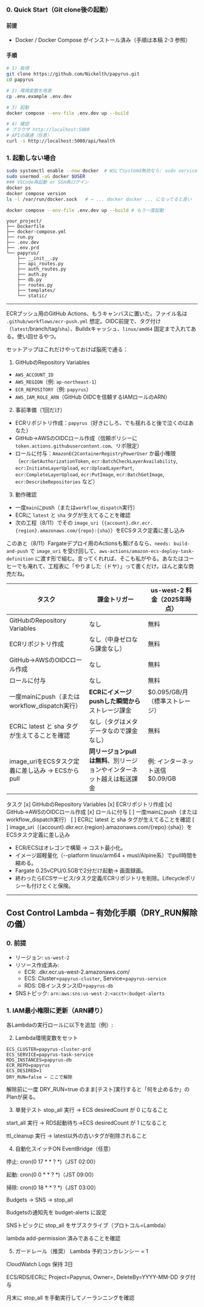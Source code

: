 ### 0. Quick Start（Git clone後の起動）

#### 前提
- Docker / Docker Compose がインストール済み（手順は本稿 2-3 参照）

#### 手順
```bash
# 1) 取得
git clone https://github.com/Nickelth/papyrus.git
cd papyrus

# 2) 環境変数を用意
cp .env.example .env.dev

# 3) 起動
docker compose --env-file .env.dev up --build

# 4) 確認
# ブラウザ http://localhost:5000
# APIの疎通（任意）
curl -s http://localhost:5000/api/health
```

### 1. 起動しない場合
```bash
sudo systemctl enable --now docker  # WSLでsystemd無効なら: sudo service docker start
sudo usermod -aG docker $USER
### VSCode再起動 or SSH再ログイン
docker ps
docker compose version
ls -l /var/run/docker.sock   # → ... docker docker ... になってると良い

docker compose --env-file .env.dev up --build # もう一度起動
```

```plaintext
your_project/
├── Dockerfile
├── docker-compose.yml
├── run.py
├── .env.dev
├── .env.prd
└── papyrus/
    ├── __init__.py
    ├── api_routes.py
    ├── auth_routes.py
    ├── auth.py
    ├── db.py
    ├── routes.py
    ├── templates/
    └── static/
```

---

ECRプッシュ用のGitHub Actions、もうキャンバスに置いた。ファイル名は `.github/workflows/ecr-push.yml` 想定。OIDC前提で、タグ付け（`latest`/branch/tag/`sha`）、Buildxキャッシュ、`linux/amd64` 固定まで入れてある。使い回せるやつ。

セットアップはこれだけやっておけば脳死で通る：

1. GitHubのRepository Variables

* `AWS_ACCOUNT_ID`
* `AWS_REGION`（例: `ap-northeast-1`）
* `ECR_REPOSITORY`（例: `papyrus`）
* `AWS_IAM_ROLE_ARN`（GitHub OIDCを信頼するIAMロールのARN）

2. 事前準備（1回だけ）

* ECRリポジトリ作成：`papyrus`（好きにしろ、でも揺れると後で泣くのはあなた）
* GitHub→AWSのOIDCロール作成（信頼ポリシーに`token.actions.githubusercontent.com`、リポ限定）
* ロールに付与：`AmazonEC2ContainerRegistryPowerUser` か最小権限（`ecr:GetAuthorizationToken`, `ecr:BatchCheckLayerAvailability`, `ecr:InitiateLayerUpload`, `ecr:UploadLayerPart`, `ecr:CompleteLayerUpload`, `ecr:PutImage`, `ecr:BatchGetImage`, `ecr:DescribeRepositories` など）

3. 動作確認

* 一度`main`にpush（または`workflow_dispatch`実行）
* ECRに `latest` と `sha` タグが生えてることを確認
* 次の工程（8/11）でその `image_uri`（`{account}.dkr.ecr.{region}.amazonaws.com/{repo}:{sha}`）をECSタスク定義に差し込み

このあと（8/11）Fargateデプロイ用のActionsも繋げるなら、`needs: build-and-push` で `image_uri` を受け回して、`aws-actions/amazon-ecs-deploy-task-definition` に渡す形で組む。言ってくれれば、そこも私がやる。あなたはコーヒーでも淹れて、工程表に「やりました（ドヤ）」って書くだけ。ほんと楽な商売だね。

| タスク | 課金トリガー | us-west-2 料金（2025年時点）  |
| -------- | -------- | ----- |
| GitHubのRepository Variables| なし | 無料 |
| ECRリポジトリ作成| なし（中身ゼロなら課金なし） | 無料|
| GitHub→AWSのOIDCロール作成 | なし| 無料 |
| ロールに付与| なし | 無料 |
| 一度mainにpush（またはworkflow\_dispatch実行） | **ECRにイメージpushした瞬間から**ストレージ課金 | \$0.095/GB/月（標準ストレージ）  |
| ECRに latest と sha タグが生えてることを確認 | なし（タグはメタデータなので課金なし）| 無料 |
| image\_uriをECSタスク定義に差し込み → ECSからpull | **同リージョンpullは無料**、別リージョンやインターネット越えは転送課金 | 例: インターネット送信 \$0.09/GB |

タスク
[x] GitHubのRepository Variables
[x] ECRリポジトリ作成
[x] GitHub→AWSのOIDCロール作成
[x] ロールに付与
[ ] 一度mainにpush（またはworkflow_dispatch実行）
[ ] ECRに latest と sha タグが生えてることを確認
[ ] image_uri（{account}.dkr.ecr.{region}.amazonaws.com/{repo}:{sha}）をECSタスク定義に差し込み

- ECR/ECSはオレゴンで構築 → コスト最小化。
- イメージ超軽量化（--platform linux/arm64 + musl/Alpine系）でpull時間を縮める。
- Fargate 0.25vCPU/0.5GBで2分だけ起動→ 画面録画。
- 終わったらECSサービス/タスク定義/ECRリポジトリを削除。Lifecycleポリシーも付けとくと保険。

---

## Cost Control Lambda – 有効化手順（DRY_RUN解除の儀）

### 0. 前提
- リージョン: `us-west-2`
- リソース作成済み:
  - ECR: <acct>.dkr.ecr.us-west-2.amazonaws.com/<repo>
  - ECS: Cluster=`papyrus-cluster`, Service=`papyrus-service`
  - RDS: DBインスタンスID=`papyrus-db`
- SNSトピック: `arn:aws:sns:us-west-2:<acct>:budget-alerts`

### 1. IAM最小権限に更新（ARN縛り）
各Lambdaの実行ロールに以下を追加（例）:


2. Lambda環境変数をセット
```
ECS_CLUSTER=papyrus-cluster-prd
ECS_SERVICE=papyrus-task-service
RDS_INSTANCES=papyrus-db
ECR_REPO=papyrus
ECS_DESIRED=1
DRY_RUN=false ← ここで解除
```

解除前に一度 DRY_RUN=true のまま[テスト]実行すると「何を止めるか」のPlanが戻る。

3. 単発テスト
stop_all 実行 → ECS desiredCount が 0 になること

start_all 実行 → RDS起動待ち→ECS desiredCount が 1 になること

ttl_cleanup 実行 → latest以外の古いタグが削除されること

4. 自動化スイッチON
EventBridge（任意）

停止: cron(0 17 * * ? *)（JST 02:00）

起動: cron(0 0 * * ? *)（JST 09:00）

掃除: cron(0 18 * * ? *)（JST 03:00）

Budgets → SNS → stop_all

Budgetsの通知先を budget-alerts に設定

SNSトピックに stop_all をサブスクライブ（プロトコル=Lambda）

lambda add-permission 済みであることを確認

5. ガードレール（推奨）
Lambda 予約コンカレンシー = 1

CloudWatch Logs 保持 3日

ECS/RDS/ECRに Project=Papyrus, Owner=<name>, DeleteBy=YYYY-MM-DD タグ付与

月末に stop_all を手動実行してノーランニングを確認
